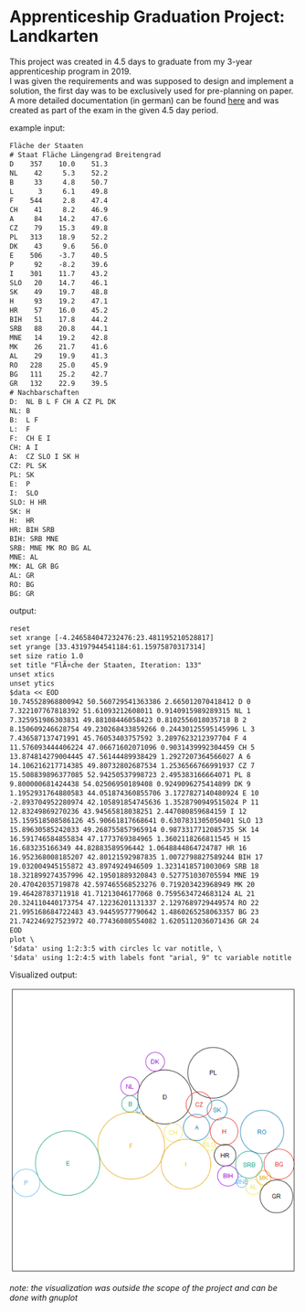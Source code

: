 # Apprenticeship Graduation Project: Landkarten

This project was created in 4.5 days to graduate from my 3-year apprenticeship program in 2019.  
I was given the requirements and was supposed to design and implement a solution, the first day was to be exclusively used for pre-planning on paper.  
A more detailed documentation (in german) can be found [here](https://raw.githubusercontent.com/kanzomo/gp_Landkarten/main/doc/IHK_2019SS_Abgabe_KanzM_Dokumentation.pdf) and was created as part of the exam in the given 4.5 day period.

example input:
```
Fläche der Staaten
# Staat Fläche Längengrad Breitengrad
D    357 	10.0	51.3
NL	  42 	 5.3 	52.2
B	  33 	 4.8	50.7
L	   3 	 6.1 	49.8
F	 544 	 2.8	47.4 
CH	  41 	 8.2	46.9
A	  84	14.2	47.6
CZ	  79	15.3	49.8
PL	 313	18.9	52.2
DK	  43	 9.6	56.0
E 	 506 	-3.7	40.5
P 	  92	-8.2	39.6
I	 301	11.7	43.2
SLO	  20	14.7	46.1
SK	  49	19.7	48.8
H	  93	19.2 	47.1  
HR	  57	16.0	45.2 
BIH	  51 	17.8 	44.2 
SRB	  88 	20.8 	44.1 
MNE	  14 	19.2 	42.8 
MK	  26	21.7 	41.6  
AL	  29	19.9 	41.3 
RO	 228	25.0 	45.9 
BG 	 111 	25.2 	42.7
GR	 132	22.9 	39.5  			
# Nachbarschaften
D: 	NL B L F CH A CZ PL DK
NL: B
B: 	L F
L: 	F
F: 	CH E I
CH:	A I
A: 	CZ SLO I SK H 
CZ: PL SK 
PL: SK 
E: 	P 
I: 	SLO 
SLO: H HR 
SK: H
H: 	HR 
HR: BIH SRB 
BIH: SRB MNE 
SRB: MNE MK RO BG AL 
MNE: AL 
MK: AL GR BG 
AL: GR 
RO: BG
BG: GR
```

output:
```
reset
set xrange [-4.246584047232476:23.481195210528817]
set yrange [33.43197944541184:61.15975870317314]
set size ratio 1.0
set title "FlÃ¤che der Staaten, Iteration: 133"
unset xtics
unset ytics
$data << EOD
10.745528968800942 50.560729541363386 2.665012070418412 D 0
7.322107767818392 51.61093212608011 0.9140915989289315 NL 1
7.325951986303831 49.88108446058423 0.8102556018035718 B 2
8.150609246628754 49.230268433859266 0.24430125595145996 L 3
7.436587137471991 45.76053403757592 3.2897623212397704 F 4
11.576093444406224 47.06671602071096 0.9031439992304459 CH 5
13.874814279004445 47.56144489938429 1.2927207364566027 A 6
14.106216217714385 49.80732802687534 1.2536566766991937 CZ 7
15.508839896377085 52.94250537998723 2.495383166664071 PL 8
9.800000681424438 54.02506950189408 0.9249096275414899 DK 9
1.1952931764880583 44.051874360855706 3.1727827140480924 E 10
-2.893704952280974 42.105891854745636 1.3528790949515024 P 11
12.83249869270236 43.94565818038251 2.447080859684159 I 12
15.159518508586126 45.90661817668641 0.6307831305050401 SLO 13
15.89630585242033 49.268755857965914 0.9873317712085735 SK 14
16.591746584855834 47.1773769384965 1.3602118266811545 H 15
16.683235166349 44.82883589596442 1.0648844864724787 HR 16
16.952368008185207 42.80121592987835 1.0072798827589244 BIH 17
19.032004945155872 43.8974924946509 1.3231418571003069 SRB 18
18.321899274357996 42.19501889320843 0.527751030705594 MNE 19
20.47042035719878 42.597465568523276 0.719203423968949 MK 20
19.46428783711918 41.71213046177068 0.7595634724683124 AL 21
20.324110440173754 47.12236201131337 2.1297689729449574 RO 22
21.995168684722483 43.94459577790642 1.4860265258063357 BG 23
21.742246927523972 40.77436080554082 1.6205112036071436 GR 24
EOD
plot \
'$data' using 1:2:3:5 with circles lc var notitle, \
'$data' using 1:2:4:5 with labels font "arial, 9" tc variable notitle
```

Visualized output:

![map](case_task_03_out.png)

*note: the visualization was outside the scope of the project and can be done with gnuplot*

